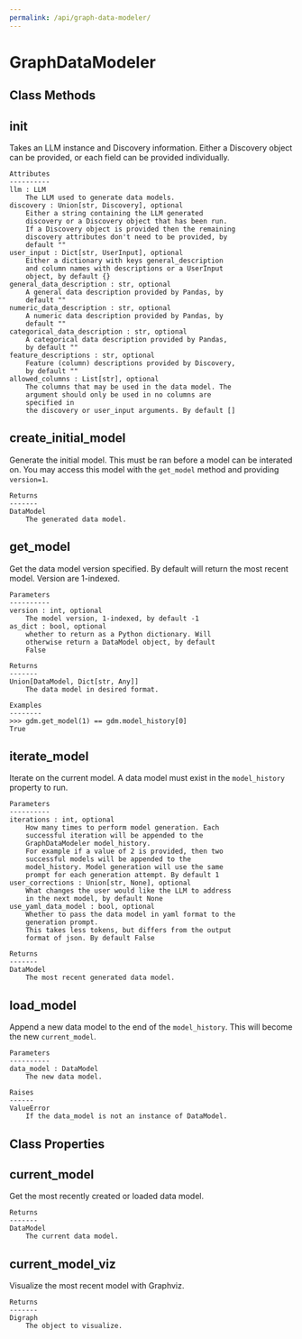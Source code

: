 ```yaml
---
permalink: /api/graph-data-modeler/
---
```

# GraphDataModeler


## Class Methods


__init__
---
Takes an LLM instance and Discovery information.
    Either a Discovery object can be provided, or each field
        can be provided individually.

    Attributes
    ----------
    llm : LLM
        The LLM used to generate data models.
    discovery : Union[str, Discovery], optional
        Either a string containing the LLM generated
        discovery or a Discovery object that has been run.
        If a Discovery object is provided then the remaining
        discovery attributes don't need to be provided, by
        default ""
    user_input : Dict[str, UserInput], optional
        Either a dictionary with keys general_description
        and column names with descriptions or a UserInput
        object, by default {}
    general_data_description : str, optional
        A general data description provided by Pandas, by
        default ""
    numeric_data_description : str, optional
        A numeric data description provided by Pandas, by
        default ""
    categorical_data_description : str, optional
        A categorical data description provided by Pandas,
        by default ""
    feature_descriptions : str, optional
        Feature (column) descriptions provided by Discovery,
        by default ""
    allowed_columns : List[str], optional
        The columns that may be used in the data model. The
        argument should only be used in no columns are
        specified in
        the discovery or user_input arguments. By default []


create_initial_model
---
Generate the initial model. This must be ran before a
        model can be interated on.
    You may access this model with the `get_model` method
        and providing `version=1`.

    Returns
    -------
    DataModel
        The generated data model.


get_model
---
Get the data model version specified.
    By default will return the most recent model.
    Version are 1-indexed.

    Parameters
    ----------
    version : int, optional
        The model version, 1-indexed, by default -1
    as_dict : bool, optional
        whether to return as a Python dictionary. Will
        otherwise return a DataModel object, by default
        False

    Returns
    -------
    Union[DataModel, Dict[str, Any]]
        The data model in desired format.

    Examples
    --------
    >>> gdm.get_model(1) == gdm.model_history[0]
    True


iterate_model
---
Iterate on the current model. A data model must exist in
        the `model_history` property to run.

    Parameters
    ----------
    iterations : int, optional
        How many times to perform model generation. Each
        successful iteration will be appended to the
        GraphDataModeler model_history.
        For example if a value of 2 is provided, then two
        successful models will be appended to the
        model_history. Model generation will use the same
        prompt for each generation attempt. By default 1
    user_corrections : Union[str, None], optional
        What changes the user would like the LLM to address
        in the next model, by default None
    use_yaml_data_model : bool, optional
        Whether to pass the data model in yaml format to the
        generation prompt.
        This takes less tokens, but differs from the output
        format of json. By default False

    Returns
    -------
    DataModel
        The most recent generated data model.


load_model
---
Append a new data model to the end of the
        `model_history`.
    This will become the new `current_model`.

    Parameters
    ----------
    data_model : DataModel
        The new data model.

    Raises
    ------
    ValueError
        If the data_model is not an instance of DataModel.



## Class Properties


current_model
---
Get the most recently created or loaded data model.

    Returns
    -------
    DataModel
        The current data model.


current_model_viz
---
Visualize the most recent model with Graphviz.

    Returns
    -------
    Digraph
        The object to visualize.

